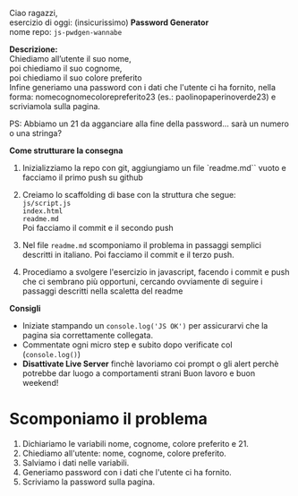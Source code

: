 Ciao ragazzi,  
esercizio di oggi: (insicurissimo) **Password Generator**  
nome repo: `js-pwdgen-wannabe` 

**Descrizione:**  
Chiediamo all’utente il suo nome,  
poi chiediamo il suo cognome,  
poi chiediamo il suo colore preferito  
Infine generiamo una password con i dati che l'utente ci ha fornito, nella forma: nomecognomecolorepreferito23
(es.: paolinopaperinoverde23) e scriviamola sulla pagina.

PS: Abbiamo un 21 da agganciare alla fine della password... sarà un numero o una stringa?

**Come strutturare la consegna**

1. Inizializziamo la repo con git, aggiungiamo un file `readme.md`` vuoto e facciamo il primo push su github

2. Creiamo lo scaffolding di base con la struttura che segue:  
`js/script.js`  
`index.html`  
`readme.md`  
Poi facciamo il commit e il secondo push

3. Nel file `readme.md` scomponiamo il problema in passaggi semplici descritti in italiano. Poi facciamo il commit e il terzo push.

4. Procediamo a svolgere l'esercizio in javascript,  facendo i commit e push che ci sembrano più opportuni, cercando ovviamente di seguire i passaggi descritti nella scaletta del readme

**Consigli**  
- Iniziate stampando un `console.log('JS OK')` per assicurarvi che la pagina sia  correttamente collegata.  
- Commentate ogni micro step e subito dopo verificate col (`console.log()`)  
- **Disattivate Live Server** finchè lavoriamo coi prompt o gli alert perchè potrebbe dar luogo a comportamenti strani
Buon lavoro e buon weekend!    






# Scomponiamo il problema

1. Dichiariamo le variabili nome, cognome, colore preferito e 21.
1. Chiediamo all'utente: nome, cognome, colore preferito.
1. Salviamo i dati nelle variabili.
1. Generiamo password con i dati che l'utente ci ha fornito.
1. Scriviamo la password sulla pagina.